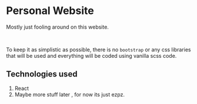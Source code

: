 # Personal Website

Mostly just fooling around on this website.

<br>

To keep it as simplistic as possible, there is no `bootstrap` or any css libraries that will be used and everything will be coded using vanilla scss code.

## Technologies used

1. React
2. Maybe more stuff later , for now its just ezpz.
